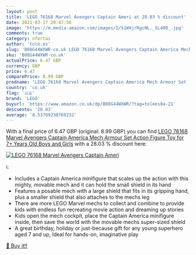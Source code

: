 ```yaml
---
layout: post
title: 'LEGO 76168 Marvel Avengers Captain Ameri at 28.03 % discount'
date: 2021-03-17 20:47:50
image: 'https://m.media-amazon.com/images/I/51W4jrRgcNL._SL400_.jpg'
comments: true
category: ofertas
author: 'tole.es'
slug: 'B08G44WXWR-co.uk LEGO 76168 Marvel Avengers Captain America Mech Armour...'
sku: 'B08G44WXWR-co.uk'
actualPrice: 6.47 GBP
currency: GBP
price: 6.47
comparePrice: 8.99 GBP
prodname: 'LEGO 76168 Marvel Avengers Captain America Mech Armour Set  Action Figure Toy for 7+ Years Old Boys and Girls'
country: 'co.uk'
flag: '🇬🇧'
brand: 'LEGO'
buyurl: 'https://www.amazon.co.uk/dp/B08G44WXWR/?tag=tolees0a-21'
descuento: '28.03'
average: '8.53769230769232'
---
```


With a final price of 6.47 GBP (original: 8.99 GBP) you can find [LEGO 76168 Marvel Avengers Captain America Mech Armour Set  Action Figure Toy for 7+ Years Old Boys and Girls](https://www.amazon.co.uk/dp/B08G44WXWR/?tag=tolees0a-21) with a  28.03 % discount here:

[![LEGO 76168 Marvel Avengers Captain Ameri](https://m.media-amazon.com/images/I/51W4jrRgcNL._SL400_.jpg)](https://www.amazon.co.uk/dp/B08G44WXWR/?tag=tolees0a-21)

ℹ️:

- Includes a Captain America minifigure that scales up the action with this mighty, movable mech and it can hold the small shield in its hand
- Features a posable mech with a large shield that fits in its gripping hand, plus a smaller shield that also attaches to the mechs leg
- There are more LEGO Marvel mechs to collect and combine to provide kids with endless fun recreating movie action and dreaming up stories
- Kids open the mech cockpit, place the Captain America minifigure inside, then save the world with the movable mechs super-sized shield
- A great birthday, holiday or just-because gift for any young superhero aged 7 and up, Ideal for hands-on, imaginative play

[🛒 Buy it!!](https://www.amazon.co.uk/dp/B08G44WXWR/?tag=tolees0a-21)
